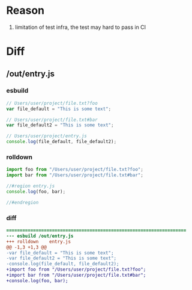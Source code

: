 # Reason
1. limitation of test infra, the test may hard to pass in CI
# Diff
## /out/entry.js
### esbuild
```js
// Users/user/project/file.txt?foo
var file_default = "This is some text";

// Users/user/project/file.txt#bar
var file_default2 = "This is some text";

// Users/user/project/entry.js
console.log(file_default, file_default2);
```
### rolldown
```js
import foo from "/Users/user/project/file.txt?foo";
import bar from "/Users/user/project/file.txt#bar";

//#region entry.js
console.log(foo, bar);

//#endregion
```
### diff
```diff
===================================================================
--- esbuild	/out/entry.js
+++ rolldown	entry.js
@@ -1,3 +1,3 @@
-var file_default = "This is some text";
-var file_default2 = "This is some text";
-console.log(file_default, file_default2);
+import foo from "/Users/user/project/file.txt?foo";
+import bar from "/Users/user/project/file.txt#bar";
+console.log(foo, bar);

```